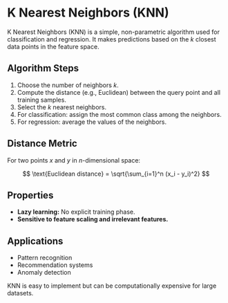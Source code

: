 # K Nearest Neighbors (KNN)

K Nearest Neighbors (KNN) is a simple, non-parametric algorithm used for classification and regression. It makes predictions based on the $k$ closest data points in the feature space.

## Algorithm Steps
1. Choose the number of neighbors $k$.
2. Compute the distance (e.g., Euclidean) between the query point and all training samples.
3. Select the $k$ nearest neighbors.
4. For classification: assign the most common class among the neighbors.
5. For regression: average the values of the neighbors.

## Distance Metric
For two points $x$ and $y$ in $n$-dimensional space:

$$
\text{Euclidean distance} = \sqrt{\sum_{i=1}^n (x_i - y_i)^2}
$$

## Properties
- **Lazy learning:** No explicit training phase.
- **Sensitive to feature scaling and irrelevant features.**

## Applications
- Pattern recognition
- Recommendation systems
- Anomaly detection

KNN is easy to implement but can be computationally expensive for large datasets.
